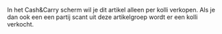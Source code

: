 In het Cash&Carry scherm wil je dit artikel alleen per kolli verkopen. Als je dan ook een een partij scant uit deze artikelgroep wordt er een kolli verkocht. 